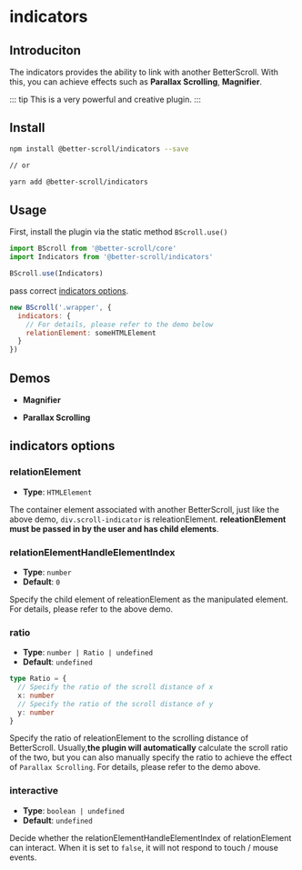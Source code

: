 # indicators <Badge text="2.2.0" />

## Introduciton

The indicators provides the ability to link with another BetterScroll. With this, you can achieve effects such as **Parallax Scrolling**, **Magnifier**.

::: tip
This is a very powerful and creative plugin.
:::

## Install

```bash
npm install @better-scroll/indicators --save

// or

yarn add @better-scroll/indicators
```

## Usage

First, install the plugin via the static method `BScroll.use()`

```js
import BScroll from '@better-scroll/core'
import Indicators from '@better-scroll/indicators'

BScroll.use(Indicators)
```

pass correct [indicators options](./indicators.html#indicators-options).

```js
new BScroll('.wrapper', {
  indicators: {
    // For details, please refer to the demo below
    relationElement: someHTMLElement
  }
})
```
## Demos

  - **Magnifier**

    <demo qrcode-url="indicators/minimap" :render-code="true">
      <template slot="code-template">
        <<< @/examples/vue/components/indicators/minimap.vue?template
      </template>
      <template slot="code-script">
        <<< @/examples/vue/components/scrollbar/minimap.vue?script
      </template>
      <template slot="code-style">
        <<< @/examples/vue/components/scrollbar/minimap.vue?style
      </template>
      <indicators-minimap slot="demo"></indicators-minimap>
    </demo>

  - **Parallax Scrolling**

    <demo qrcode-url="indicators/parallax-scroll">
      <template slot="code-template">
        <<< @/examples/vue/components/indicators/parallax-scroll.vue?template
      </template>
      <template slot="code-script">
        <<< @/examples/vue/components/indicators/parallax-scroll.vue?script
      </template>
      <template slot="code-style">
        <<< @/examples/vue/components/indicators/parallax-scroll.vue?style
      </template>
      <indicators-parallax-scroll slot="demo"></indicators-parallax-scroll>
    </demo>

## indicators options

### relationElement

  - **Type**: `HTMLElement`

  The container element associated with another BetterScroll, just like the above demo, `div.scroll-indicator` is releationElement. **releationElement must be passed in by the user and has child elements**.

### relationElementHandleElementIndex

  - **Type**: `number`
  - **Default**: `0`

  Specify the child element of releationElement as the manipulated element. For details, please refer to the above demo.

### ratio

  - **Type**: `number | Ratio | undefined`
  - **Default**: `undefined`

  ```ts
  type Ratio = {
    // Specify the ratio of the scroll distance of x
    x: number
    // Specify the ratio of the scroll distance of y
    y: number
  }
  ```
  Specify the ratio of releationElement to the scrolling distance of BetterScroll. Usually,**the plugin will automatically** calculate the scroll ratio of the two, but you can also manually specify the ratio to achieve the effect of `Parallax Scrolling`. For details, please refer to the demo above.

### interactive

  - **Type**: `boolean | undefined`
  - **Default**: `undefined`

  Decide whether the relationElementHandleElementIndex of relationElement can interact. When it is set to `false`, it will not respond to touch / mouse events.